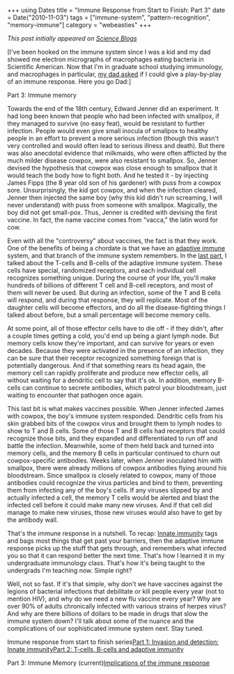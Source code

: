 +++
using Dates
title = "Immune Response from Start to Finish: Part 3"
date = Date("2010-11-03")
tags = ["immune-system", "pattern-recognition", "memory-immune"]
category = "webeasties"
+++

_This post initially appeared on [Science Blogs](http://scienceblogs.com/webeasties)_

[I've been hooked on the immune system since I was a kid and my dad showed me electron micrographs of macrophages eating bacteria in Scientific American. Now that I'm in graduate school studying immunology, and macrophages in particular, [my dad asked](http://webeasties.wordpress.com/2010/05/26/pattern-recognition-and-innate-immunity/#comment-124) if I could give a play-by-play of an immune response. Here you go Dad:]

Part 3: Immune memory

Towards the end of the 18th century, Edward Jenner did an experiment. It had long been known that people who had been infected with smallpox, if they managed to survive (no easy feat), would be resistant to further infection. People would even give small inocula of smallpox to healthy people in an effort to prevent a more serious infection (though this wasn't very controlled and would often lead to serious illness and death). But there was also anecdotal evidence that milkmaids, who were often afflicted by the much milder disease cowpox, were also resistant to smallpox. So, Jenner devised the hypothesis that cowpox was close enough to smallpox that it would teach the body how to fight both. And he tested it - by injecting James Fipps (the 8 year old son of his gardener) with puss from a cowpox sore. Unsurprisingly, the kid got cowpox, and when the infection cleared, Jenner then injected the same boy (why this kid didn't run screaming, I will never understand) with puss from someone with smallpox. Magically, the boy did not get small-pox. Thus, Jenner is credited with devising the first vaccine. In fact, the name vaccine comes from "vacca," the latin word for cow.

Even with all the "controversy" about vaccines, the fact is that they work. One of the benefits of being a chordate is that we have an [adaptive immune](http://scienceblogs.com/webeasties/2010/11/immune_response_from_start_to_2.php) system, and that branch of the immune system remembers. In the [last part](http://scienceblogs.com/webeasties/2010/11/immune_response_from_start_to_2.php), I talked about the T-cells and B-cells of the adaptive immune system. These cells have special, randomized receptors, and each individual cell recognizes something unique. During the course of your life, you'll make hundreds of billions of different T cell and B-cell receptors, and most of them will never be used. But during an infection, some of the T and B cells will respond, and during that response, they will replicate. Most of the daughter cells will become effectors, and do all the disease-fighting things I talked about before, but a small percentage will become memory cells.

At some point, all of those effector cells have to die off - if they didn't, after a couple times getting a cold, you'd end up being a giant lymph node. But memory cells know they're important, and can survive for years or even decades. Because they were activated in the presence of an infection, they can be sure that their receptor recognized something foreign that is potentially dangerous. And if that something rears its head again, the memory cell can rapidly proliferate and produce new effector cells, all without waiting for a dendritic cell to say that it's ok. In addition, memory B-cells can continue to secrete antibodies, which patrol your bloodstream, just waiting to encounter that pathogen once again.

This last bit is what makes vaccines possible. When Jenner infected James with cowpox, the boy's immune system responded. Dendritic cells from his skin grabbed bits of the cowpox virus and brought them to lymph nodes to show to T and B cells. Some of those T and B cells had receptors that could recognize those bits, and they expanded and differentiated to run off and battle the infection. Meanwhile, some of them held back and turned into memory cells, and the memory B cells in particular continued to churn out cowpox-specific antibodies. Weeks later, when Jenner inoculated him with smallpox, there were already millions of cowpox antibodies flying around his bloodstream. Since smallpox is closely related to cowpox, many of those antibodies could recognize the virus particles and bind to them, preventing them from infecting any of the boy's cells. If any viruses slipped by and actually infected a cell, the memory T cells would be alerted and blast the infected cell before it could make many new viruses. And if that cell did manage to make new viruses, those new viruses would also have to get by the antibody wall.

That's the immune response in a nutshell. To recap: [Innate immunity](http://scienceblogs.com/webeasties/2010/11/immune_response_from_start_to_1.php) tags and bags most things that get past your barriers, then the adaptive immune response picks up the stuff that gets through, and remembers what infected you so that it can respond better the next time. That's how I learned it in my undergraduate immunology class. That's how it's being taught to the undergrads I'm teaching now. Simple right?

Well, not so fast. If it's that simple, why don't we have vaccines against the legions of bacterial infections that debilitate or kill people every year (not to mention HIV), and why do we need a new flu vaccine every year? Why are over 90% of adults chronically infected with various strains of herpes virus? And why are there billions of dollars to be made in drugs that slow the immune system down? I'll talk about some of the nuance and the complications of our sophisticated immune system next. Stay tuned.

Immune response from start to finish series[Part 1: Invasion and detection: Innate immunity](http://scienceblogs.com/webeasties/2010/11/immune_response_from_start_to_1.php)[Part 2: T-cells, B-cells and adaptive immunity](http://scienceblogs.com/webeasties/2010/11/immune_response_from_start_to_2.php)

Part 3: Immune Memory (current)[Implications of the immune response](http://scienceblogs.com/webeasties/2010/11/implications_of_the_immune_res.php)

      
  
